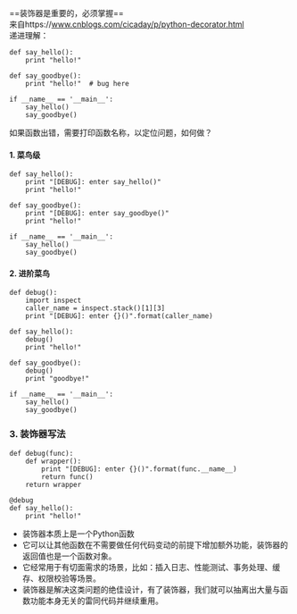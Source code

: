 ==装饰器是重要的，必须掌握==<br>
来自https://www.cnblogs.com/cicaday/p/python-decorator.html<br>
递进理解：<br>

```
def say_hello():
    print "hello!"
    
def say_goodbye():
    print "hello!"  # bug here

if __name__ == '__main__':
    say_hello()
    say_goodbye()
```
如果函数出错，需要打印函数名称，以定位问题，如何做？
#### 1. 菜鸟级

```
def say_hello():
    print "[DEBUG]: enter say_hello()"
    print "hello!"

def say_goodbye():
    print "[DEBUG]: enter say_goodbye()"
    print "hello!"

if __name__ == '__main__':
    say_hello()
    say_goodbye()
```
#### 2. 进阶菜鸟

```
def debug():
    import inspect
    caller_name = inspect.stack()[1][3]
    print "[DEBUG]: enter {}()".format(caller_name)   

def say_hello():
    debug()
    print "hello!"

def say_goodbye():
    debug()
    print "goodbye!"

if __name__ == '__main__':
    say_hello()
    say_goodbye()
```

### 3. 装饰器写法

```
def debug(func):
    def wrapper():
        print "[DEBUG]: enter {}()".format(func.__name__)
        return func()
    return wrapper

@debug
def say_hello():
    print "hello!"
```
- 装饰器本质上是一个Python函数
- 它可以让其他函数在不需要做任何代码变动的前提下增加额外功能，装饰器的返回值也是一个函数对象。
- 它经常用于有切面需求的场景，比如：插入日志、性能测试、事务处理、缓存、权限校验等场景。
- 装饰器是解决这类问题的绝佳设计，有了装饰器，我们就可以抽离出大量与函数功能本身无关的雷同代码并继续重用。
